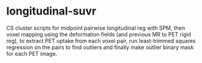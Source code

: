 # longitudinal-suvr
CS cluster scripts for midpoint pairwise longitudinal reg with SPM, then voxel mapping using the deformation fields (and previous MR to PET rigid reg), to extract PET uptake from each voxel pair, run least-trimmed squares regression on the pairs to find outliers and finally make outlier binary mask for each PET image.
